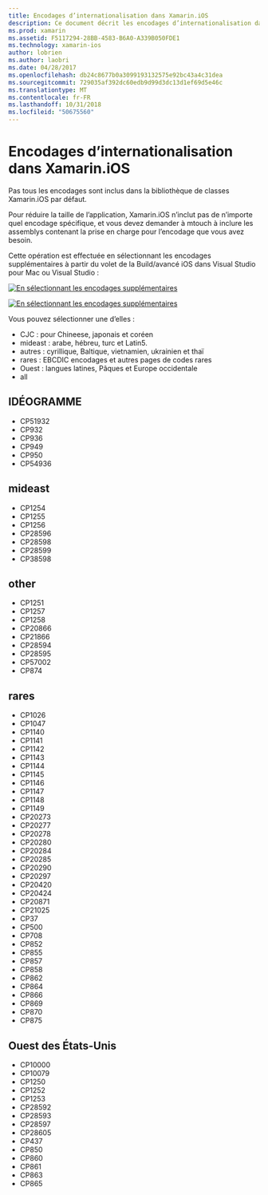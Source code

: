 ```yaml
---
title: Encodages d’internationalisation dans Xamarin.iOS
description: Ce document décrit les encodages d’internationalisation dans Xamarin.iOS, en traitant les encodages disponibles et comment les ajouter à une application.
ms.prod: xamarin
ms.assetid: F5117294-28BB-4583-B6A0-A339B050FDE1
ms.technology: xamarin-ios
author: lobrien
ms.author: laobri
ms.date: 04/28/2017
ms.openlocfilehash: db24c8677b0a3099193132575e92bc43a4c31dea
ms.sourcegitcommit: 729035af392dc60edb9d99d3dc13d1ef69d5e46c
ms.translationtype: MT
ms.contentlocale: fr-FR
ms.lasthandoff: 10/31/2018
ms.locfileid: "50675560"
---
```

# <a name="internationalization-encodings-in-xamarinios"></a>Encodages d’internationalisation dans Xamarin.iOS

Pas tous les encodages sont inclus dans la bibliothèque de classes Xamarin.iOS par défaut.

Pour réduire la taille de l’application, Xamarin.iOS n’inclut pas de n’importe quel encodage spécifique, et vous devez demander à mtouch à inclure les assemblys contenant la prise en charge pour l’encodage que vous avez besoin.

Cette opération est effectuée en sélectionnant les encodages supplémentaires à partir du volet de la Build/avancé iOS dans Visual Studio pour Mac ou Visual Studio :

 [![](encodings-images/00.png "En sélectionnant les encodages supplémentaires")](encodings-images/00.png#lightbox)

 [![](encodings-images/00a.png "En sélectionnant les encodages supplémentaires")](encodings-images/00a.png#lightbox)

Vous pouvez sélectionner une d’elles :

-  CJC : pour Chineese, japonais et coréen
-  mideast : arabe, hébreu, turc et Latin5.
-  autres : cyrillique, Baltique, vietnamien, ukrainien et thaï
-  rares : EBCDIC encodages et autres pages de codes rares
-  Ouest : langues latines, Pâques et Europe occidentale
-  all


 <a name="cjk" />


## <a name="cjk"></a>IDÉOGRAMME

-  CP51932
-  CP932
-  CP936
-  CP949
-  CP950
-  CP54936


 <a name="mideast" />


## <a name="mideast"></a>mideast

-  CP1254
-  CP1255
-  CP1256
-  CP28596
-  CP28598
-  CP28599
-  CP38598


 <a name="other" />


## <a name="other"></a>other

-  CP1251
-  CP1257
-  CP1258
-  CP20866
-  CP21866
-  CP28594
-  CP28595
-  CP57002
-  CP874


 <a name="rare" />


## <a name="rare"></a>rares

-  CP1026
-  CP1047
-  CP1140
-  CP1141
-  CP1142
-  CP1143
-  CP1144
-  CP1145
-  CP1146
-  CP1147
-  CP1148
-  CP1149
-  CP20273
-  CP20277
-  CP20278
-  CP20280
-  CP20284
-  CP20285
-  CP20290
-  CP20297
-  CP20420
-  CP20424
-  CP20871
-  CP21025
-  CP37
-  CP500
-  CP708
-  CP852
-  CP855
-  CP857
-  CP858
-  CP862
-  CP864
-  CP866
-  CP869
-  CP870
-  CP875


 <a name="west" />


## <a name="west"></a>Ouest des États-Unis

-  CP10000
-  CP10079
-  CP1250
-  CP1252
-  CP1253
-  CP28592
-  CP28593
-  CP28597
-  CP28605
-  CP437
-  CP850
-  CP860
-  CP861
-  CP863
-  CP865

